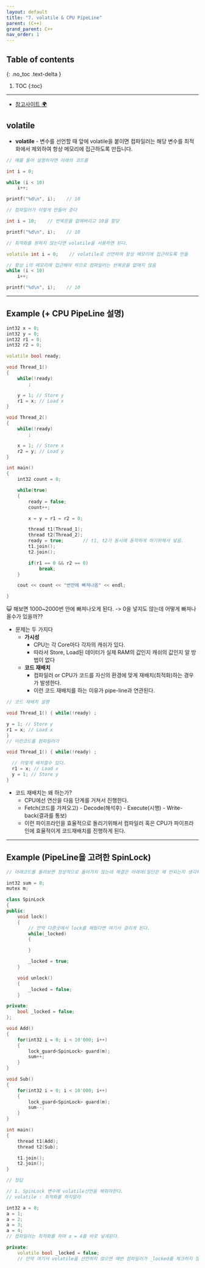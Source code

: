 ```yaml
---
layout: default
title: "7. volatile & CPU PipeLine"
parent: (C++)
grand_parent: C++
nav_order: 1
---
```


## Table of contents
{: .no_toc .text-delta }

1. TOC
{:toc}

---

* [참고사이트 🌍](https://easycoding-7.github.io/blog/basic/volatile/#/)

## volatile

* **volatile** - 변수를 선언할 때 앞에 volatile을 붙이면 컴파일러는 해당 변수를 최적화에서 제외하여 항상 메모리에 접근하도록 만듭니다.

```cpp
// 예를 들어 설명하자면 아래의 코드를

int i = 0;

while (i < 10)
    i++;

printf("%d\n", i);    // 10
```

```cpp
// 컴파일러가 이렇게 만들어 준다

int i = 10;    // 반복문을 없애버리고 10을 할당

printf("%d\n", i);    // 10
```

```cpp
// 최적화를 원하지 않는다면 volatile을 사용하면 된다.

volatile int i = 0;    // volatile로 선언하여 항상 메모리에 접근하도록 만듦

// 항상 i의 메모리에 접근해야 하므로 컴파일러는 반복문을 없애지 않음
while (i < 10)
    i++;

printf("%d\n", i);    // 10
```

---

## Example (+ CPU PipeLine 설명)

```cpp
int32 x = 0;
int32 y = 0;
int32 r1 = 0;
int32 r2 = 0;

volatile bool ready;

void Thread_1()
{
    while(!ready)
        ;

    y = 1; // Store y
    r1 = x; // Load x
}

void Thread_2()
{
    while(!ready)
        ;

    x = 1; // Store x
    r2 = y; // Load y
}

int main()
{
    int32 count = 0;

    while(true)
    {
        ready = false;
        count++;

        x = y = r1 = r2 = 0;

        thread t1(Thread_1);
        thread t2(Thread_2);
        ready = true;       // t1, t2가 동시에 동작하게 하기위해서 넣음.
        t1.join();
        t2.join();

        if(r1 == 0 && r2 == 0)
            break;
    }

    cout << count << "번만에 빠져나옴" << endl;

}
```

😺 해보면 1000~2000번 안에 빠져나오게 된다. -> 0을 넣지도 않는데 어떻게 빠져나올수가 있을까??

* 문제는 두 가지다
    * **가시성**
        * CPU는 각 Core마다 각자의 캐쉬가 있다.
        * 따라서 Store, Load된 데이터가 실제 RAM의 값인지 캐쉬의 값인지 알 방법이 없다
    * **코드 재배치**
        * 컴파일러 or CPU가 코드를 자신의 환경에 맞게 재배치(최적화)하는 경우가 발생한다.
        * 이런 코드 재배치를 하는 이유가 pipe-line과 연관된다. 
        
```cpp
// 코드 재배치 설명

void Thread_1() { while(!ready) ;

y = 1; // Store y 
r1 = x; // Load x 
}
// 이런코드를 컴파일러가
```

```cpp
void Thread_1() { while(!ready) ;

  // 이렇게 배치할수 있다.
  r1 = x; // Load x
  y = 1; // Store y   
}   
```

* 코드 재배치는 왜 하는가?
    * CPU에선 연산을 다음 단계를 거쳐서 진행한다.
    * Fetch(코드를 가져오고) - Decode(해석후) - Execute(시행) - Write-back(결과를 통보)
    * 이런 파이프라인을 효율적으로 돌리기위해서 컴파일러 혹은 CPU가 파이프라인에 효율적이게 코드재배치를 진행하게 된다.

---

## Example (PipeLine을 고려한 SpinLock)

```cpp
// 아래코드를 돌려보면 정상적으로 돌아가지 않는데 해결은 아래에(일단은 왜 안되는지 생각해 보자)

int32 sum = 0;
mutex m;

class SpinLock
{
public:
    void lock()
    {
        // 만약 다른곳에서 lock를 해뒀다면 여기서 걸리게 된다.
        while(_locked)
        {

        }

        _locked = true;
    }

    void unlock()
    {
        _locked = false;
    }

private:
    bool _locked = false;
};

void Add()
{
    for(int32 i = 0; i < 10'000; i++)
    {
        lock_guard<SpinLock> guard(m);
        sum++;
    }
}

void Sub()
{
    for(int32 i = 0; i < 10'000; i++)
    {
        lock_guard<SpinLock> guard(m);
        sum--;
    }
}

int main()
{
    thread t1(Add);
    thread t2(Sub);

    t1.join();
    t2.join();
}
```

```cpp
// 정답

// 1. SpinLock 변수에 volatile선언을 해줘야한다.
// volatile : 최적화를 하지말라

int32 a = 0;
a = 1;
a = 2;
a = 3;
a = 4;
// 컴파일러는 최적화를 하며 a = 4를 바로 넣게된다.

private:
    volatile bool _locked = false;
    // 만약 여기서 volatile을 선언하지 않으면 매번 컴파일러가 _locked를 체크하지 않는다
```